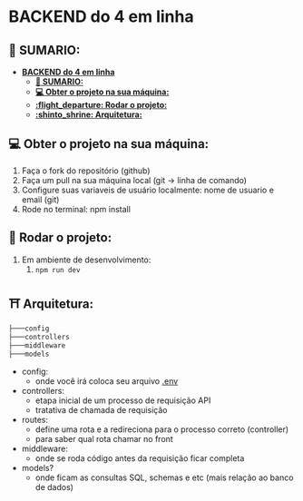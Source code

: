 # **BACKEND do 4 em linha**

## **:pushpin: SUMARIO:**

- [**BACKEND do 4 em linha**](#backend-do-4-em-linha)
  - [**:pushpin: SUMARIO:**](#pushpin-sumario)
  - [**:computer: Obter o projeto na sua máquina:**](#computer-obter-o-projeto-na-sua-máquina)
  - [**:flight\_departure: Rodar o projeto:**](#flight_departure-rodar-o-projeto)
  - [**:shinto\_shrine: Arquitetura:**](#shinto_shrine-arquitetura)

## **:computer: Obter o projeto na sua máquina:**

1. Faça o fork do repositório (github)
2. Faça um pull na sua máquina local (git -> linha de comando)
3. Configure suas variaveis de usuário localmente: nome de usuario e email (git)
4. Rode no terminal: npm install

## **:flight_departure: Rodar o projeto:**

1. Em ambiente de desenvolvimento:
   1. ```npm run dev```

## **:shinto_shrine: Arquitetura:**

```bash
├───config
├───controllers
├───middleware
├───models
```

- config:
  - onde você irá coloca seu arquivo [.env](https://www.alura.com.br/artigos/dotenv-gerenciando-variaveis-ambiente)
- controllers:
  - etapa inicial de um processo de requisição API
  - tratativa de chamada de requisição
- routes:
  - define uma rota e a redireciona para o processo correto (controller)
  - para saber qual rota chamar no front
- middleware:
  - onde se roda código antes da requisição ficar completa
- models?
  - onde ficam as consultas SQL, schemas e etc (mais relação ao banco de dados)

